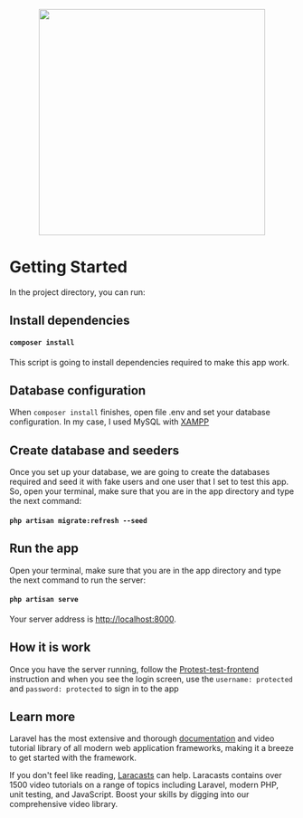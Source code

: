 <p align="center"><a href="https://laravel.com" target="_blank"><img src="https://raw.githubusercontent.com/laravel/art/master/logo-lockup/5%20SVG/2%20CMYK/1%20Full%20Color/laravel-logolockup-cmyk-red.svg" width="400"></a></p>

# Getting Started
In the project directory, you can run:

## Install dependencies
#### `composer install`

This script is going to install dependencies required to make this app work.

## Database configuration
When `composer install` finishes, open file .env and set your database configuration. In my case, I used MySQL with [XAMPP](https://www.apachefriends.org/es/index.html)

## Create database and seeders
Once you set up your database, we are going to create the databases required and seed it with fake users and one user that I set to test this app. So, open your terminal, make sure that you are in the app directory and type the next command:
#### `php artisan migrate:refresh --seed`

## Run the app
Open your terminal, make sure that you are in the app directory and type the next command to run the server:
#### `php artisan serve`

Your server address is [http://localhost:8000](http://localhost:8000).

## How it is work
Once you have the server running, follow the [Protest-test-frontend](https://github.com/jmrona/protected-test-frontend) instruction and when you see the login screen, use the `username: protected` and `password: protected` to sign in to the app
## Learn more

Laravel has the most extensive and thorough [documentation](https://laravel.com/docs) and video tutorial library of all modern web application frameworks, making it a breeze to get started with the framework.

If you don't feel like reading, [Laracasts](https://laracasts.com) can help. Laracasts contains over 1500 video tutorials on a range of topics including Laravel, modern PHP, unit testing, and JavaScript. Boost your skills by digging into our comprehensive video library.
